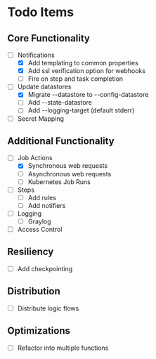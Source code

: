 # Todo Items #

## Core Functionality ##

* [ ] Notifications
    * [x] Add templating to common properties
    * [x] Add ssl verification option for webhooks
    * [ ] Fire on step and task completion
* [ ] Update datastores
    * [x] Migrate --datastore to --config-datastore
    * [ ] Add --state-datastore
    * [ ] Add --logging-target (default stderr)
* [ ] Secret Mapping

## Additional Functionality ##

* [ ] Job Actions
    * [x] Synchronous web requests
    * [ ] Asynchronous web requests
    * [ ] Kubernetes Job Runs
* [ ] Steps
    * [ ] Add rules
    * [ ] Add notifiers
* [ ] Logging
    * [ ] Graylog
* [ ] Access Control

## Resiliency ##

* [ ] Add checkpointing

## Distribution ##

* [ ] Distribute logic flows

## Optimizations ##

* [ ] Refactor into multiple functions
